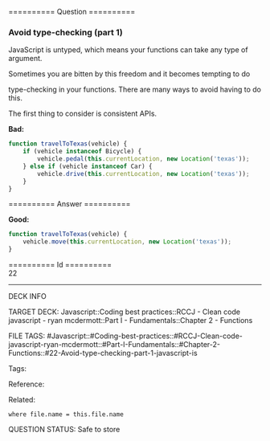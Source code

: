 ========== Question ==========  

### Avoid type-checking (part 1)

JavaScript is untyped, which means your functions can take any type of argument.

Sometimes you are bitten by this freedom and it becomes tempting to do

type-checking in your functions. There are many ways to avoid having to do this.

The first thing to consider is consistent APIs.

**Bad:**

```javascript
function travelToTexas(vehicle) {
    if (vehicle instanceof Bicycle) {
        vehicle.pedal(this.currentLocation, new Location('texas'));
    } else if (vehicle instanceof Car) {
        vehicle.drive(this.currentLocation, new Location('texas'));
    }
}
```  

========== Answer ==========  

**Good:**

```javascript
function travelToTexas(vehicle) {
    vehicle.move(this.currentLocation, new Location('texas'));
}
```

========== Id ==========  
22

---

DECK INFO

TARGET DECK: Javascript::Coding best practices::RCCJ - Clean code javascript - ryan mcdermott::Part I - Fundamentals::Chapter 2 - Functions

FILE TAGS: #Javascript::#Coding-best-practices::#RCCJ-Clean-code-javascript-ryan-mcdermott::#Part-I-Fundamentals::#Chapter-2-Functions::#22-Avoid-type-checking-part-1-javascript-is

Tags:

Reference:

Related:

```dataview
where file.name = this.file.name
```
QUESTION STATUS: Safe to store
